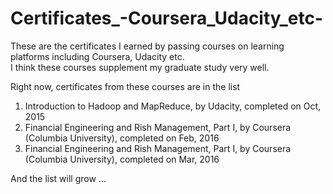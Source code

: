 # Certificates_-Coursera_Udacity_etc-
These are the certificates I earned by passing courses on learning platforms including Coursera, Udacity etc.  
I think these courses supplement my graduate study very well.

Right now, certificates from these courses are in the list

1. Introduction to Hadoop and MapReduce, by Udacity, completed on Oct, 2015
2. Financial Engineering and Rish Management, Part I, by Coursera (Columbia University), completed on Feb, 2016
3. Financial Engineering and Rish Management, Part I, by Coursera (Columbia University), completed on Mar, 2016

And the list will grow ...
